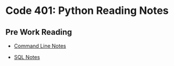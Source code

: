 # Code 401: Python Reading Notes

## Pre Work Reading

- [Command Line Notes](https://brendanhuddleston18.github.io/reading-notes/code401reading-notes/commandLineNotes)

- [SQL Notes](https://brendanhuddleston18.github.io/reading-notes/code401reading-notes/sqlNotes)